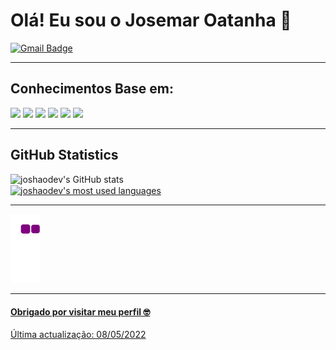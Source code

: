 # Olá! Eu sou o Josemar Oatanha 👋
[![Gmail Badge](https://img.shields.io/badge/-joseoatanha@gmail.com-c14438?style=flat-square&logo=Gmail&logoColor=white&link=mailto:kraghav123@gmail.com)](mailto:joseoatanha@gmail.com)

----

## Conhecimentos Base em:
  
![](https://img.shields.io/badge/HTML5-E34F26?style=for-the-badge&logo=html5&logoColor=white)
![](https://img.shields.io/badge/CSS3-1572B6?style=for-the-badge&logo=css3&logoColor=white)
![](https://img.shields.io/badge/JavaScript-F7DF1E?style=for-the-badge&logo=javascript&logoColor=black)
![](https://img.shields.io/badge/Node.js-43853D?style=for-the-badge&logo=node.js&logoColor=white)
![](https://img.shields.io/badge/Python-14354C?style=for-the-badge&logo=python&logoColor=white)
![](https://img.shields.io/badge/Django-092E20?style=for-the-badge&logo=django&logoColor=white)

----

## GitHub Statistics
![joshaodev's GitHub stats](https://github-readme-stats.vercel.app/api?username=joshaodev&show_icons=true&theme=radical) 
<br/>
<a href="https://github.com/Nishant1500?tab=overview"><img align="center" alt="joshaodev's most used languages" src="https://github-readme-stats.vercel.app/api/top-langs/?username=joshaodev&layout=compact&langs_count=9&theme=radical&exclude_repo=Optifine-Mod-Coder-Pack-1.16.1,Projects"/>
  
----
  
![snake gif](https://github.com/AvidCoder101/AvidCoder101/blob/output/github-contribution-grid-snake.gif)

------
#### Obrigado por visitar meu perfil 🤓 
Última actualização: 08/05/2022
